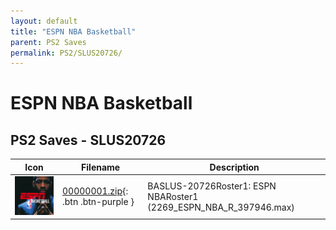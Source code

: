 ```yaml
---
layout: default
title: "ESPN NBA Basketball"
parent: PS2 Saves
permalink: PS2/SLUS20726/
---
```

# ESPN NBA Basketball

## PS2 Saves - SLUS20726

| Icon | Filename | Description |
|------|----------|-------------|
| ![ESPN NBA Basketball](icon0.png) | [00000001.zip](00000001.zip){: .btn .btn-purple } | BASLUS-20726Roster1: ESPN NBARoster1 (2269_ESPN_NBA_R_397946.max) |
